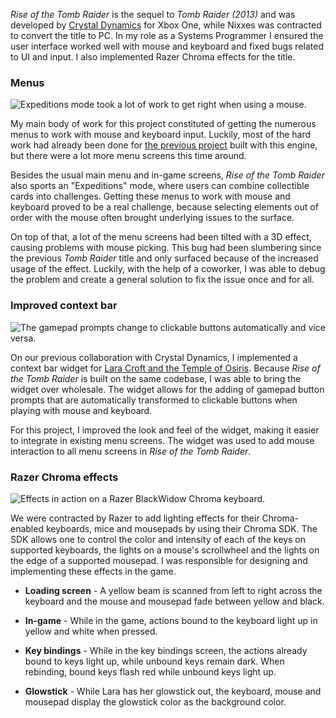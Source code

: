 _Rise of the Tomb Raider_ is the sequel to _Tomb Raider (2013)_ and was developed by [Crystal Dynamics](http://www.crystaldynamics.com) for Xbox One, while Nixxes was contracted to convert the title to PC. In my role as a Systems Programmer I ensured the user interface worked well with mouse and keyboard and fixed bugs related to UI and input. I also implemented Razer Chroma effects for the title.

### Menus ###

![Expeditions mode took a lot of work to get right when using a mouse.][1]

My main body of work for this project constituted of getting the numerous menus to work with mouse and keyboard input. Luckily, most of the hard work had already been done for [the previous project](lara-croft-and-the-temple-of-osiris.html) built with this engine, but there were a lot more menu screens this time around.

Besides the usual main menu and in-game screens, _Rise of the Tomb Raider_ also sports an "Expeditions" mode, where users can combine collectible cards into challenges. Getting these menus to work with mouse and keyboard proved to be a real challenge, because selecting elements out of order with the mouse often brought underlying issues to the surface.

On top of that, a lot of the menu screens had been tilted with a 3D effect, causing problems with mouse picking. This bug had been slumbering since the previous _Tomb Raider_ title and only surfaced because of the increased usage of the effect. Luckily, with the help of a coworker, I was able to debug the problem and create a general solution to fix the issue once and for all.

### Improved context bar ###

![The gamepad prompts change to clickable buttons automatically and vice versa.][2]

On our previous collaboration with Crystal Dynamics, I implemented a context bar widget for [Lara Croft and the Temple of Osiris](lara-croft-and-the-temple-of-osiris.html). Because _Rise of the Tomb Raider_ is built on the same codebase, I was able to bring the widget over wholesale. The widget allows for the adding of gamepad button prompts that are automatically transformed to clickable buttons when playing with mouse and keyboard.

For this project, I improved the look and feel of the widget, making it easier to integrate in existing menu screens. The widget was used to add mouse interaction to all menu screens in _Rise of the Tomb Raider_.

### Razer Chroma effects ###

![Effects in action on a Razer BlackWidow Chroma keyboard.][3]

We were contracted by Razer to add lighting effects for their Chroma-enabled keyboards, mice and mousepads by using their Chroma SDK. The SDK allows one to control the color and intensity of each of the keys on supported keyboards, the lights on a mouse's scrollwheel and the lights on the edge of a supported mousepad. I was responsible for designing and implementing these effects in the game.

* **Loading screen** - A yellow beam is scanned from left to right across the keyboard and the mouse and mousepad fade between yellow and black.

* **In-game** - While in the game, actions bound to the keyboard light up in yellow and white when pressed.

* **Key bindings** - While in the key bindings screen, the actions already bound to keys light up, while unbound keys remain dark. When rebinding, bound keys flash red while unbound keys light up.

* **Glowstick** - While Lara has her glowstick out, the keyboard, mouse and mousepad display the glowstick color as the background color.

[1]: ROTR_RemnantResistance.png "{ &quot;orientation&quot;: &quot;left&quot; }"
[2]: ROTR_Options.png "{ &quot;orientation&quot;: &quot;right&quot; }"
[3]: ROTR_Razer.png "{ &quot;orientation&quot;: &quot;left&quot; }"